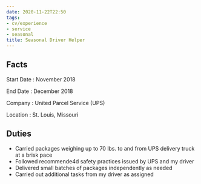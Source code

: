 ```yaml
---
date: 2020-11-22T22:50
tags:
- cv/experience
- service
- seasonal
title: Seasonal Driver Helper
---
```


## Facts

Start Date
: November 2018

End Date
: December 2018

Company
: United Parcel Service (UPS)

Location
: St. Louis, Missouri

## Duties

- Carried packages weighing up to 70 lbs. to and from UPS delivery truck at a brisk pace
- Followed recommende4d safety practices issued by UPS and my driver
- Delivered small batches of packages independently as needed
- Carried out additional tasks from my driver as assigned
